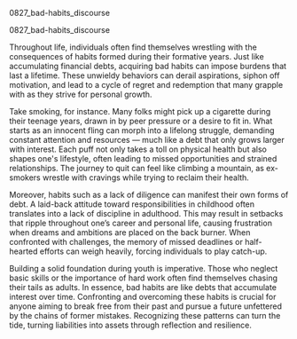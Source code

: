 
0827_bad-habits_discourse


0827_bad-habits_discourse

Throughout life, individuals often find themselves wrestling with the consequences of habits formed during their formative years. Just like accumulating financial debts, acquiring bad habits can impose burdens that last a lifetime. These unwieldy behaviors can derail aspirations, siphon off motivation, and lead to a cycle of regret and redemption that many grapple with as they strive for personal growth.

Take smoking, for instance. Many folks might pick up a cigarette during their teenage years, drawn in by peer pressure or a desire to fit in. What starts as an innocent fling can morph into a lifelong struggle, demanding constant attention and resources — much like a debt that only grows larger with interest. Each puff not only takes a toll on physical health but also shapes one's lifestyle, often leading to missed opportunities and strained relationships. The journey to quit can feel like climbing a mountain, as ex-smokers wrestle with cravings while trying to reclaim their health.

Moreover, habits such as a lack of diligence can manifest their own forms of debt. A laid-back attitude toward responsibilities in childhood often translates into a lack of discipline in adulthood. This may result in setbacks that ripple throughout one’s career and personal life, causing frustration when dreams and ambitions are placed on the back burner. When confronted with challenges, the memory of missed deadlines or half-hearted efforts can weigh heavily, forcing individuals to play catch-up.

Building a solid foundation during youth is imperative. Those who neglect basic skills or the importance of hard work often find themselves chasing their tails as adults. In essence, bad habits are like debts that accumulate interest over time. Confronting and overcoming these habits is crucial for anyone aiming to break free from their past and pursue a future unfettered by the chains of former mistakes. Recognizing these patterns can turn the tide, turning liabilities into assets through reflection and resilience.